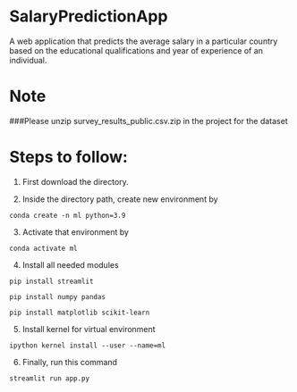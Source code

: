 # SalaryPredictionApp
A web application that predicts the average salary in a particular country based on the educational qualifications and year of experience of an individual.
# Note

###Please unzip survey_results_public.csv.zip in the project for the dataset 

# Steps to follow:

1. First download the directory.

2. Inside the directory path, create new environment by 

  ``` conda create -n ml python=3.9 ```

3. Activate that environment by

  ```conda activate ml```

4. Install all needed modules

  ```pip install streamlit```
    
  ```pip install numpy pandas```

  ```pip install matplotlib scikit-learn```

5. Install kernel for virtual environment

  ```ipython kernel install --user --name=ml```

6. Finally, run this command

  ```streamlit run app.py```
